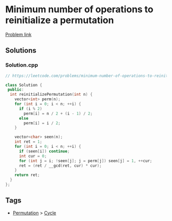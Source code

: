 # Minimum number of operations to reinitialize a permutation

[Problem link](https://leetcode.com/problems/minimum-number-of-operations-to-reinitialize-a-permutation)

## Solutions


### Solution.cpp
```cpp
// https://leetcode.com/problems/minimum-number-of-operations-to-reinitialize-a-permutation

class Solution {
 public:
  int reinitializePermutation(int n) {
    vector<int> perm(n);
    for (int i = 0; i < n; ++i) {
      if (i % 2)
        perm[i] = n / 2 + (i - 1) / 2;
      else
        perm[i] = i / 2;
    }

    vector<char> seen(n);
    int ret = 1;
    for (int i = 0; i < n; ++i) {
      if (seen[i]) continue;
      int cur = 0;
      for (int j = i; !seen[j]; j = perm[j]) seen[j] = 1, ++cur;
      ret = (ret / __gcd(ret, cur) * cur);
    }
    return ret;
  }
};
```
## Tags

* [Permutation](/Collections/permutation.md#permutation) > [Cycle](/Collections/permutation.md#cycle)
